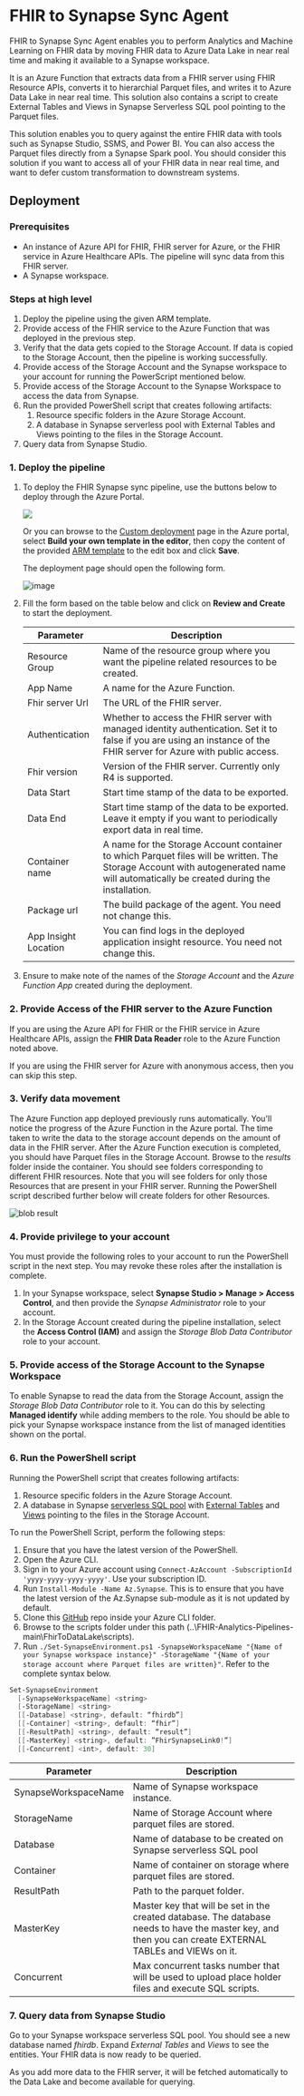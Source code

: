 # FHIR to Synapse Sync Agent

FHIR to Synapse Sync Agent enables you to perform Analytics and Machine Learning on FHIR data by moving FHIR data to Azure Data Lake in near real time and making it available to a Synapse workspace.

It is an Azure Function that extracts data from a FHIR server using FHIR Resource APIs, converts it to hierarchial Parquet files, and writes it to Azure Data Lake in near real time. This solution also contains a script to create External Tables and Views in Synapse Serverless SQL pool pointing to the Parquet files.

This solution enables you to query against the entire FHIR data with tools such as Synapse Studio, SSMS, and Power BI. You can also access the Parquet files directly from a Synapse Spark pool. You should consider this solution if you want to access all of your FHIR data in near real time, and want to defer custom transformation to downstream systems.

## Deployment

### Prerequisites

- An instance of Azure API for FHIR, FHIR server for Azure, or the FHIR service in Azure Healthcare APIs. The pipeline will sync data from this FHIR server.
- A Synapse workspace.

### Steps at high level

1. Deploy the pipeline using the given ARM template.
1. Provide access of the FHIR service to the Azure Function that was deployed in the previous step.
1. Verify that the data gets copied to the Storage Account. If data is copied to the Storage Account, then the pipeline is working successfully.
1. Provide access of the Storage Account and the Synapse workspace to your account for running the PowerScript mentioned below.
1. Provide access of the Storage Account to the Synapse Workspace to access the data from Synapse.
1. Run the provided PowerShell script that creates following artifacts:
    1. Resource specific folders in the Azure Storage Account.
    1. A database in Synapse serverless pool with External Tables and Views pointing to the files in the Storage Account.
1. Query data from Synapse Studio.

### 1. Deploy the pipeline

1. To deploy the FHIR Synapse sync pipeline, use the buttons below to deploy through the Azure Portal.
   
    <a href="https://portal.azure.com/#create/Microsoft.Template/uri/https%3A%2F%2Fraw.githubusercontent.com%2FMicrosoft%2FFHIR-Analytics-Pipelines%2Fmain%2FFhirToDataLake%2Fdeploy%2Ftemplates%2FFhirSynapsePipelineTemplate.json" target="_blank">
        <img src="https://azuredeploy.net/deploybutton.png"/>
    </a>

    Or you can browse to the [Custom deployment](https://ms.portal.Azure.com/#create/Microsoft.Template) page in the Azure portal, select **Build your own template in the editor**, then copy the content of the provided [ARM template](../deploy/templates/FhirSynapsePipelineTemplate.json) to the edit box and click **Save**.

    The deployment page should open the following form. 
    
    ![image](./assets/templateParameters.png)

2. Fill the form based on the table below and click on **Review and Create** to start the deployment.

    |Parameter   | Description   |
    |---|---|
    | Resource Group | Name of the resource group where you want the pipeline related resources to be created. |
    | App Name  | A name for the Azure Function.  |
    | Fhir server Url  | The URL of the FHIR server. |
    | Authentication  |  Whether to access the FHIR server with managed identity authentication. Set it to false if you are using an instance of the FHIR server for Azure with public access. |
    | Fhir version | Version of the FHIR server. Currently only R4 is supported. |
    | Data Start | Start time stamp of the data to be exported. |
    | Data End | Start time stamp of the data to be exported. Leave it empty if you want to periodically export data in real time.  |
    | Container name | A name for the Storage Account container to which Parquet files will be written. The Storage Account with autogenerated name will automatically be created during the installation. |
    | Package url | The build package of the agent. You need not change this. |
    | App Insight Location | You can find logs in the deployed application insight resource. You need not change this. |

3. Ensure to make note of the names of the _Storage Account_ and the _Azure Function App_ created during the deployment.


### 2. Provide Access of the FHIR server to the Azure Function

If you are using the Azure API for FHIR or the FHIR service in Azure Healthcare APIs, assign the **FHIR Data Reader** role to the Azure Function noted above.

If you are using the FHIR server for Azure with anonymous access, then you can skip this step.

### 3. Verify data movement

The Azure Function app deployed previously runs automatically. You'll notice the progress of the Azure Function in the Azure portal. The time taken to write the data to the storage account depends on the amount of data in the FHIR server. After the Azure Function execution is completed, you should have Parquet files in the Storage Account. Browse to the _results_ folder inside the container. You should see folders corresponding to different FHIR resources. Note that you will see folders for only those Resources that are present in your FHIR server. Running the PowerShell script described further below will create folders for other Resources.

![blob result](./assets/ExportedData.png)

### 4. Provide privilege to your account

You must provide the following roles to your account to run the PowerShell script in the next step. You may revoke these roles after the installation is complete.

1. In your Synapse workspace, select **Synapse Studio > Manage > Access Control**, and then provide the _Synapse Administrator_ role to your account.
1. In the Storage Account created during the pipeline installation, select the **Access Control (IAM)** and assign the _Storage Blob Data Contributor_ role to your account.

### 5. Provide access of the Storage Account to the Synapse Workspace

To enable Synapse to read the data from the Storage Account, assign the _Storage Blob Data Contributor_ role to it. You can do this by selecting **Managed identify** while adding members to the role. You should be able to pick your Synapse workspace instance from the list of managed identities shown on the portal.

### 6. Run the PowerShell script

Running the PowerShell script that creates following artifacts:

1. Resource specific folders in the Azure Storage Account.
1. A database in Synapse [serverless SQL pool](https://docs.microsoft.com/en-us/azure/synapse-analytics/sql/on-demand-workspace-overview) with [External Tables](https://docs.microsoft.com/en-us/azure/synapse-analytics/sql/develop-tables-external-tables?tabs=hadoop) and [Views](https://docs.microsoft.com/en-us/azure/synapse-analytics/sql/create-use-views) pointing to the files in the Storage Account.

To run the PowerShell Script, perform the following steps:

1. Ensure that you have the latest version of the PowerShell.
1. Open the Azure CLI.
1. Sign in to your Azure account using `Connect-AzAccount -SubscriptionId 'yyyy-yyyy-yyyy-yyyy'`. Use your subscription ID.
1. Run `Install-Module -Name Az.Synapse`. This is to ensure that you have the latest version of the Az.Synapse sub-module as it is not updated by default. 
1. Clone this [GitHub](https://github.com/microsoft/FHIR-Analytics-Pipelines) repo inside your Azure CLI folder.
1. Browse to the scripts folder under this path (..\FHIR-Analytics-Pipelines-main\FhirToDataLake\scripts).
1. Run `./Set-SynapseEnvironment.ps1 -SynapseWorkspaceName "{Name of your Synapse workspace instance}" -StorageName "{Name of your storage account where Parquet files are written}"`. Refer to the complete syntax below.

``` PowerShell
Set-SynapseEnvironment
  [-SynapseWorkspaceName] <string>
  [-StorageName] <string>
  [[-Database] <string>, default: “fhirdb”]
  [[-Container] <string>, default: “fhir”]
  [[-ResultPath] <string>, default: “result”]
  [[-MasterKey] <string>, default: ”FhirSynapseLink0!”]
  [[-Concurrent] <int>, default: 30]
```

|Parameter   | Description   |
|---|---|
| SynapseWorkspaceName | Name of Synapse workspace instance. |
| StorageName | Name of Storage Account where parquet files are stored. |
| Database | Name of database to be created on Synapse serverless SQL pool |
| Container | Name of container on storage where parquet files are stored. |
| ResultPath | Path to the parquet folder. |
| MasterKey | Master key that will be set in the created database. The database needs to have the master key, and then you can create EXTERNAL TABLEs and VIEWs on it. |
| Concurrent | Max concurrent tasks number that will be used to upload place holder files and execute SQL scripts. |

### 7. Query data from Synapse Studio

Go to your Synapse workspace serverless SQL pool. You should see a new database named _fhirdb_. Expand _External Tables_ and _Views_ to see the entities. Your FHIR data is now ready to be queried.

As you add more data to the FHIR server, it will be fetched automatically to the Data Lake and become available for querying.
